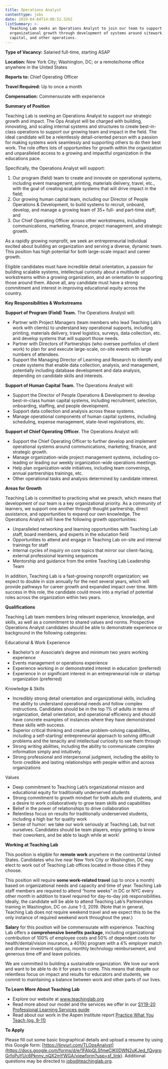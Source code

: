 ```yaml
---
title: Operations Analyst
contenttype: jobs
date: 2019-04-04T14:08:52.326Z
listSummary: >-
  Teaching Lab seeks an Operations Analyst to join our team to support
  organizational growth through development of systems around sitework, human
  capital, and other operations.
---
```

**Type of Vacancy:** Salaried full-time, starting ASAP  

**Location:** New York City; Washington, DC; or a remote/home office anywhere in the United States 

**Reports to:** Chief Operating Officer

**Travel Required:** Up to once a month 

**Compensation:** Commensurate with experience 

**Summary of Position**

Teaching Lab is seeking an Operations Analyst to support our strategic growth and impact. The Ops Analyst will be charged with building, innovating, and scaling internal systems and structures to create best-in-class operations to support our growing team and impact in the field. The ideal candidate will be a relentlessly detail-oriented person with a passion for making systems work seamlessly and supporting others to do their best work. The role offers lots of opportunities for growth within the organization and unparalleled access to a growing and impactful organization in the educations pace. 

Specifically, the Operations Analyst will support:

1. Our program (field) team to create and innovate on operational systems, including event management, printing, materials delivery, travel, etc., with the goal of creating scalable systems that will drive impact in the field;
2. Our growing human capital team, including our Director of People Operations & Development, to build systems to recruit, onboard, develop, and manage a growing team of 35+ full- and part-time staff; and
3. Our Chief Operating Officer across other workstreams, including communications, marketing, finance, project management, and strategic growth.

As a rapidly growing nonprofit, we seek an entrepreneurial individual excited about building an organization and serving a diverse, dynamic team. This position has high potential for both large-scale impact and career growth.

Eligible candidates must have incredible detail orientation, a passion for building scalable systems, intellectual curiosity about a multitude of workstreams within a growing organization, and an orientation to supporting those around them. Above all, any candidate must have a strong commitment and interest in improving educational equity across the country. 

**Key Responsibilities & Workstreams**

**Support of Program (Field) Team.** The Operations Analyst will:

* Partner with Project Managers (team members who lead Teaching Lab’s work with clients) to understand key operational supports, including printing, materials delivery, travel logistics, surveys, data collection, etc. and develop systems that will support those needs.
* Partner with Directors of Partnerships (who oversee portfolios of client work) to plan for and execute large-scale, on-site events with large numbers of attendees. 
* Support the Managing Director of Learning and Research to identify and create systems that enable data collection, analysis, and management, potentially including database development and data analysis, depending on candidate skills and interests. 

**Support of Human Capital Team.** The Operations Analyst will:

* Support the Director of People Operations & Development to develop best-in-class human capital systems, including recruitment, selection, onboarding, staffing, and people development. 
* Support data collection and analysis across these systems.
* Manage operational components of human capital systems, including scheduling, expense management, state-level registrations, etc.

**Support of Chief Operating Officer.** The Operations Analyst will:

* Support the Chief Operating Officer to further develop and implement operational systems around communications, marketing, finance, and strategic growth.
* Manage organization-wide project management systems, including co-leading or leading our weekly organization-wide operations meetings. 
* Help plan organization-wide initiatives, including team convenings, annual partnerships trainings, etc. 
* Other operational tasks and analysis determined by candidate interest. 

**Areas for Growth** 

Teaching Lab is committed to practicing what we preach, which means that development of our team is a key organizational priority. As a community of learners, we support one another through thought partnership, direct assistance, and opportunities to expand our own knowledge. The Operations Analyst will have the following growth opportunities: 

* Unparalleled networking and learning opportunities with Teaching Lab staff, board members, and experts in the education field
* Opportunities to attend and engage in Teaching Lab on-site and internal trainings for staff
* Internal cycles of inquiry on core topics that mirror our client-facing, external professional learning sequences
* Mentorship and guidance from the entire Teaching Lab Leadership Team

In addition, Teaching Lab is a fast-growing nonprofit organization; we expect to double in size annually for the next several years, which will provide pathways for career growth and expanded impact over time. With success in this role, the candidate could move into a myriad of potential roles across the organization within two years.

**Qualifications**

Teaching Lab team members bring relevant experience, knowledge, and skills, as well as a commitment to shared values and norms. Prospective Operations Analyst candidates should be able to demonstrate experience or background in the following categories:

Educational & Work Experience

* Bachelor’s or Associate’s degree and minimum two years working experience 
* Events management or operations experience
* Experience working in or demonstrated interest in education (preferred) 
* Experience in or significant interest in an entrepreneurial role or startup organization (preferred) 

Knowledge & Skills

* Incredibly strong detail orientation and organizational skills, including the ability to understand operational needs and follow complex instructions. Candidates should be in the top 1% of adults in terms of organization, detail orientation, and operational efficiency and should have concrete examples of instances where they have demonstrated these skills with success. 
* Superior critical thinking and creative problem-solving capabilities, including a self-starting/ entrepreneurial approach to solving difficult problems and the tenacity and intellectual curiosity to see them through
* Strong writing abilities, including the ability to communicate complex information simply and intuitively. 
* Strong professional and interpersonal judgment, including the ability to form credible and lasting relationships with people within and across organizations 

Values

* Deep commitment to Teaching Lab’s organizational mission and educational equity for traditionally underserved students 
* Strong commitment to growth mindset for both adults and students, and a desire to work collaboratively to grow team skills and capabilities 
* Belief in the power of relationships to drive collaboration
* Relentless focus on results for traditionally underserved students, including a high bar for quality work
* Sense of humor: we take our work seriously at Teaching Lab, but not ourselves. Candidates should be team players, enjoy getting to know their coworkers, and be able to laugh while at work!

**Working at Teaching Lab** 

This position is eligible for **remote** **work** anywhere in the continental United States. Candidates who live near New York City or Washington, DC may elect to work out of Teaching Lab offices located in those cities if they choose. 

This position will require **some work-related travel** (up to once a month) based on organizational needs and capacity and time of year. Teaching Lab staff members are required to attend “home weeks” in DC or NYC every other month in addition to travel required for day-to-day job responsibilities. Ideally, the candidate will be able to attend Teaching Lab’s Partnerships training in Washington, DC on June 1-3, 2019. (Note that in general, Teaching Lab does not require weekend travel and we expect this to be the only instance of required weekend work throughout the year.)

**Salary** for this position will be commensurate with experience. Teaching Lab offers a **comprehensive** **benefits** **package**, including organizational contribution of 100% of employee costs and 50% of dependent costs for health/dental/vision insurance, a 401(k) program with a 4% employer match and diverse investment options, monthly technology reimbursement, and generous time off and leave policies.

We are committed to building a sustainable organization. We love our work and want to be able to do it for years to come. This means that despite our relentless focus on impact and results for educators and students, we commit to maintaining a balance between work and other parts of our lives.

**To Learn More About Teaching Lab** 

* Explore our website at [www.teachinglab.org
  ](https://www.teachinglab.org/)
* Read more about our model and the services we offer in our [SY19-20 Professional Learning Services guide
  ](https://www.dropbox.com/s/tbolveueiy4kbbg/SY19-20%20Teaching%20Lab%20Professional%20Learning%20Services.pdf?dl=0)
* Read about our work in the Aspen Institute report [Practice What You Teach (pg. 9-11)
  ](chrome-extension://oemmndcbldboiebfnladdacbdfmadadm/https://assets.aspeninstitute.org/content/uploads/2017/04/Practice-What-You-Teach.pdf)

**To Apply**

Please fill out some basic biographical details and upload a resume by using this Google form: [https://tinyurl.com/TLOpsAnalyst](https://docs.google.com/forms/d/e/1FAIpQLSfmeClK0DWN2uKJed_fQygrpGrfoPuYUc6Pknny_nQX2mYWGA/viewform?usp=sf_link). Additional questions may be directed to jobs@teachinglab.org.
